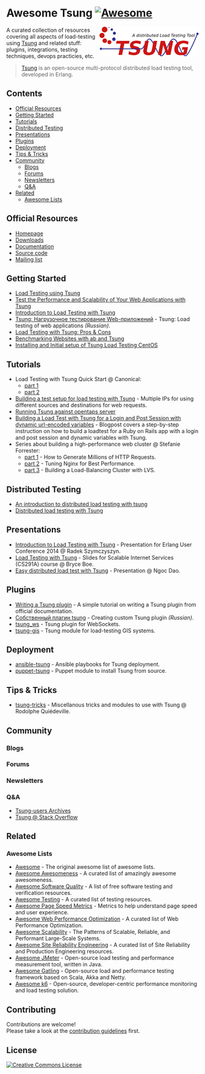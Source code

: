 # Awesome Tsung [![Awesome](https://awesome.re/badge.svg)](https://awesome.re)

[<img src="assets/images/tsung-logo.svg" align="right" width="260" alt="Tsung">](http://tsung.erlang-projects.org/)

A curated collection of resources covering all aspects of load-testing using [Tsung](http://tsung.erlang-projects.org/) and related stuff: plugins, integrations, testing techniques, devops practicies, etc.

> [Tsung](http://tsung.erlang-projects.org/) is an open-source multi-protocol distributed load testing tool, developed in Erlang.

## Contents

- [Official Resources](#official-resources)
- [Getting Started](#getting-started)
- [Tutorials](#tutorials)
- [Distributed Testing](#distributed-testing)
- [Presentations](#presentations)
- [Plugins](#plugins)
- [Deployment](#deployment)
- [Tips & Tricks](#tips--tricks)
- [Community](#community)
  - [Blogs](#blogs)
  - [Forums](#forums)
  - [Newsletters](#newsletters)
  - [Q&A](#qa)
- [Related](#related)
  - [Awesome Lists](#awesome-lists)

## Official Resources

- [Homepage](http://tsung.erlang-projects.org/)
- [Downloads](http://tsung.erlang-projects.org/dist/)
- [Documentation](http://tsung.erlang-projects.org/user_manual/index.html)
- [Source code](https://github.com/processone/tsung/)
- [Mailing list](https://lists.process-one.net/mailman/listinfo/tsung-users)

## Getting Started

- [Load Testing using Tsung](https://medium.com/helpshift-engineering/load-testing-using-tsung-ef26a662929b)
- [Test the Performance and Scalability of Your Web Applications with Tsung](https://web.archive.org/web/20160826102121/https://beebole.com/blog/erlang/test-performance-and-scalability-of-your-web-applications-with-tsung/)
- [Introduction to Load Testing with Tsung](https://erlangcentral.org/wiki/Introduction_to_Load_Testing_with_Tsung)
- [Tsung: Нагрузочное тестирование Web-приложений](https://habr.com/en/post/132459/) - Tsung: Load testing of web applications *(Russian)*.
- [Load Testing with Tsung: Pros & Cons](https://getcookie.wordpress.com/2013/02/13/load-testing-with-tsung/)
- [Benchmarking Websites with ab and Tsung](https://www.rsreese.com/benchmarking-websites-with-ab-and-tsung/)
- [Installing and Initial setup of Tsung Load Testing CentOS](http://whatizee.blogspot.com/2015/01/installing-and-initial-setup-of-tsung_21.html)

## Tutorials

- Load Testing with Tsung Quick Start @ Canonical:
  - [part 1](https://web.archive.org/web/20150905161702/http://voices.canonical.com/isd/2010/11/14/load-testing-with-tsung-quick-start/)
  - [part 2](https://web.archive.org/web/20150905162148/http://voices.canonical.com/isd/2010/12/10/tsung-quick-start-part-2/)
- [Building a test setup for load testing with Tsung](https://hml.io/2015/08/04/loadtesting-with-tsung-and-multiple-ips/) - Multiple IPs for using different sources and destinations for web requests.
- [Running Tsung against opentaps server](https://opentaps.org/docs/Running_Tsung_against_opentaps_server)
- [Building a Load Test with Tsung for a Login and Post Session with dynamic url-encoded variables](https://www.innoq.com/en/blog/building-a-load-test-with-tsung/) - Blogpost covers a step-by-step instruction on how to build a loadtest for a Ruby on Rails app with a login and post session and dynamic variables with Tsung.
- Series about building a high-performance web cluster @ Stefanie Forrester:
  - [part 1](https://web.archive.org/web/20190112103031/http://dak1n1.com/blog/14-http-load-generate/) - How to Generate Millions of HTTP Requests.
  - [part 2](https://web.archive.org/web/20190123062716/http://dak1n1.com/blog/12-nginx-performance-tuning/) - Tuning Nginx for Best Performance.
  - [part 3](https://web.archive.org/web/20180826004438/http://dak1n1.com/blog/13-load-balancing-lvs/) - Building a Load-Balancing Cluster with LVS.

## Distributed Testing

- [An introduction to distributed load testing with tsung](https://www.brightbox.com/blog/2014/11/07/distributed-load-testing-with-tsung/)
- [Distributed load testing with Tsung](https://raymii.org/s/articles/Basic_Website_load_testing_with_Tsung.html)

## Presentations

- [Introduction to Load Testing with Tsung](https://github.com/erszcz/euc-2014) - Presentation for Erlang User Conference 2014 @ Radek Szymczyszyn.
- [Load Testing with Tsung](https://cs291.com/slides/2019/09_tsung/) - Slides for Scalable Internet Services (CS291A) course @ Bryce Boe.
- [Easy distributed load test with Tsung](https://github.com/ngocdaothanh/tsart) - Presentation @ Ngoc Dao.

## Plugins

- [Writing a Tsung plugin](http://web.archive.org/web/20150208112949/http://www.process-one.net/en/wiki/Writing_a_Tsung_plugin/) - A simple tutorial on writing a Tsung plugin from official documentation.
- [Собственный плагин tsung](http://lin-techdet.blogspot.com/2013/04/tsung.html) - Creating custom Tsung plugin *(Russian)*.
- [tsung_ws](https://github.com/wulczer/tsung_ws) - Tsung plugin for WebSockets.
- [tsung-gis](https://github.com/rodo/tsung-gis) - Tsung module for load-testing GIS systems.

## Deployment

- [ansible-tsung](https://github.com/rodo/ansible-tsung) - Ansible playbooks for Tsung deployment.
- [puppet-tsung](https://github.com/rodo/puppet-tsung) - Puppet module to install Tsung from source.

## Tips & Tricks

- [tsung-tricks](https://github.com/rodo/tsung-tricks) - Miscellanous tricks and modules to use with Tsung @ Rodolphe Quiédeville.

## Community

### Blogs

### Forums

### Newsletters

### Q&A

- [Tsung-users Archives](http://lists.process-one.net/pipermail/tsung-users/)
- [Tsung @ Stack Overflow](https://stackoverflow.com/questions/tagged/tsung)

## Related

### Awesome Lists

- [Awesome](https://github.com/sindresorhus/awesome) - The original awesome list of awesome lists.
- [Awesome Awesomeness](https://github.com/bayandin/awesome-awesomeness) - A curated list of amazingly awesome awesomeness.
- [Awesome Software Quality](https://github.com/ligurio/awesome-software-quality) - A list of free software testing and verification resources.
- [Awesome Testing](https://github.com/TheJambo/awesome-testing) - A curated list of testing resources.
- [Awesome Page Speed Metrics](https://github.com/palfi-ltd/awesome-pagespeed-metrics) - Metrics to help understand page speed and user experience.
- [Awesome Web Performance Optimization](https://github.com/davidsonfellipe/awesome-wpo) - A curated list of Web Performance Optimization.
- [Awesome Scalability](https://github.com/binhnguyennus/awesome-scalability) - The Patterns of Scalable, Reliable, and Performant Large-Scale Systems.
- [Awesome Site Reliability Engineering](https://github.com/dastergon/awesome-sre) - A curated list of Site Reliability and Production Engineering resources.
- [Awesome JMeter](https://github.com/aliesbelik/awesome-jmeter) - Open-source load testing and performance measurement tool, written in Java.
- [Awesome Gatling](https://github.com/aliesbelik/awesome-gatling) - Open-source load and performance testing framework based on Scala, Akka and Netty.
- [Awesome k6](https://github.com/k6io/awesome-k6) - Open-source, developer-centric performance monitoring and load testing solution.

## Contributing

Contributions are welcome!<br>
Please take a look at the [contribution guidelines](CONTRIBUTING.md) first.

## License

<a rel="license" href="https://creativecommons.org/licenses/by/4.0/"><img alt="Creative Commons License" style="border-width:0" src="https://licensebuttons.net/l/by/4.0/88x31.png" /></a><br />

